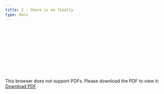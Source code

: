 ```yaml
---
title: 2 - there is no finally
type: docs
---
```


<object data="/episode02.pdf" type="application/pdf" width="700px" height="700px">
    <embed src="/episode02.pdf">
        <p>This browser does not support PDFs. Please download the PDF to view it: <a href="/episode02.pdf">Download PDF</a>.</p>
    </embed>
</object>
